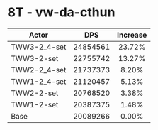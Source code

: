 # 8T - vw-da-cthun
| Actor | DPS | Increase |
|---|:---:|:---:|
|TWW3-2_4-set|24854561|23.72%|
|TWW3-2-set|22755742|13.27%|
|TWW2-2_4-set|21737373|8.20%|
|TWW1-2_4-set|21120457|5.13%|
|TWW2-2-set|20768520|3.38%|
|TWW1-2-set|20387375|1.48%|
|Base|20089266|0.00%|

